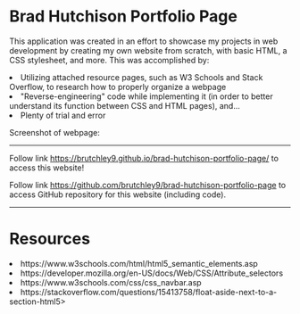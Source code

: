# Brad Hutchison Portfolio Page

This application was created in an effort to showcase my projects in web development by creating my own website from scratch, with basic HTML, a CSS stylesheet, and more. This was accomplished by:

<li>Utilizing attached resource pages, such as W3 Schools and Stack Overflow, to research how to properly organize a webpage</li>

<li>"Reverse-engineering" code while implementing it (in order to better understand its function between CSS and HTML pages), and...</li>

<li>Plenty of trial and error</li>

Screenshot of webpage:

---

Follow link https://brutchley9.github.io/brad-hutchison-portfolio-page/ to access this website!

Follow link https://github.com/brutchley9/brad-hutchison-portfolio-page to access GitHub repository for this website (including code).

---

# Resources

<li>https://www.w3schools.com/html/html5_semantic_elements.asp</li>

<li>https://developer.mozilla.org/en-US/docs/Web/CSS/Attribute_selectors</li>

<li>https://www.w3schools.com/css/css_navbar.asp</li>

<li>https://stackoverflow.com/questions/15413758/float-aside-next-to-a-section-html5>